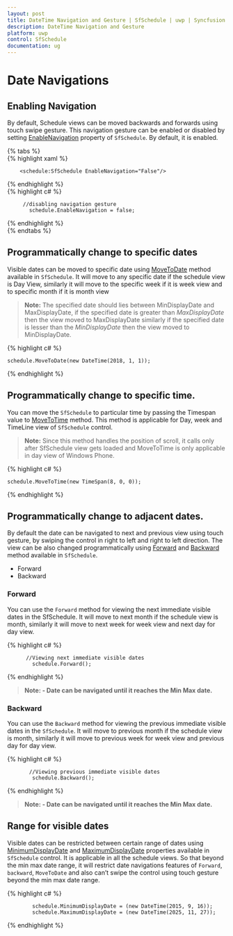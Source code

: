 ```yaml
---
layout: post
title: DateTime Navigation and Gesture | SfSchedule | uwp | Syncfusion
description: DateTime Navigation and Gesture
platform: uwp
control: SfSchedule
documentation: ug
---
```


# Date Navigations

## Enabling Navigation 
By default, Schedule views can be moved backwards and forwards using touch swipe gesture. This navigation gesture can be enabled or disabled by setting [EnableNavigation](https://help.syncfusion.com/cr/cref_files/uwp/sfschedule/index.html#frlrfSyncfusionUIXamlScheduleSfScheduleClassEnableNavigationTopic.html) property of `SfSchedule`. By default, it is enabled.

{% tabs %}   
{% highlight xaml %} 

        <schedule:SfSchedule EnableNavigation="False"/>
{% endhighlight %}   
{% highlight c# %} 

         //disabling navigation gesture
           schedule.EnableNavigation = false;

{% endhighlight %}   
{% endtabs %} 

## Programmatically change to specific dates 
Visible dates can be moved to specific date using [MoveToDate](https://help.syncfusion.com/cr/cref_files/uwp/sfschedule/index.html#frlrfSyncfusionUIXamlScheduleSfScheduleClassMoveToDateTopic.html) method available in `SfSchedule`. It will move to any specific date if the schedule view is Day View, similarly it will move to the specific week if it is week view and to specific month if it is month view

>**Note:** The specified date should lies between MinDisplayDate and MaxDisplayDate, if the specified date is greater than *MaxDisplayDate* then the view moved to MaxDisplayDate similarly if the specified date is lesser than the *MinDisplayDate* then the view moved to MinDisplayDate.

 
{% highlight c# %} 

    schedule.MoveToDate(new DateTime(2018, 1, 1));

{% endhighlight %}   


## Programmatically change to specific time.
You can move the `SfSchedule` to particular time by passing the Timespan value to [MoveToTime](https://help.syncfusion.com/cr/cref_files/uwp/sfschedule/index.html#frlrfSyncfusionUIXamlScheduleSfScheduleClassMoveToTimeTopic.html) method. This method is applicable for Day, week and TimeLine view of `SfSchedule` control.

>**Note:** Since this method handles the position of scroll, it calls only after SfSchedule view gets loaded and MoveToTime is only applicable in day view of Windows Phone.


{% highlight c# %} 

    schedule.MoveToTime(new TimeSpan(8, 0, 0));

{% endhighlight %}   

## Programmatically change to adjacent dates.
By default the date can be navigated to next and previous view using touch gesture, by swiping the control in right to left and right to left direction. The view can be also changed programmatically using [Forward](https://help.syncfusion.com/cr/cref_files/uwp/sfschedule/index.html#frlrfSyncfusionUIXamlScheduleSfScheduleClassForwardTopic.html) and [Backward](https://help.syncfusion.com/cr/cref_files/uwp/sfschedule/index.html#frlrfSyncfusionUIXamlScheduleSfScheduleClassBackwardTopic.html) method available in `SfSchedule`. 

*  	Forward
*	Backward

### Forward
You can use the `Forward` method for viewing the next immediate visible dates in the SfSchedule. It will move to next month if the schedule view is month, similarly it will move to next week for week view and next day for day view.


{% highlight c# %} 

          //Viewing next immediate visible dates
            schedule.Forward();

{% endhighlight %}   


>**Note: - Date can be navigated until it reaches the Min Max date.**

### Backward
You can use the `Backward` method for viewing the previous immediate visible dates in the `SfSchedule`. It will move to previous month if the schedule view is month, similarly it will move to previous week for week view and previous day for day view.

{% highlight c# %} 

           //Viewing previous immediate visible dates
            schedule.Backward();


{% endhighlight %}   


>**Note: - Date can be navigated until it reaches the Min Max date.**

## Range for visible dates
Visible dates can be restricted between certain range of dates using [MinimumDisplayDate](https://help.syncfusion.com/cr/cref_files/uwp/sfschedule/index.html#frlrfSyncfusionUIXamlScheduleSfScheduleClassMinimumDisplayDateTopic.html) and [MaximumDisplayDate](https://help.syncfusion.com/cr/cref_files/uwp/sfschedule/index.html#frlrfSyncfusionUIXamlScheduleSfScheduleClassMaximumDisplayDateTopic.html) properties available in `SfSchedule` control. It is applicable in all the schedule views.
So that beyond the min max date range, it will restrict date navigations features of `Forward`, `backward`, `MoveToDate` and also can’t swipe the control using touch gesture beyond the min max date range.

{% highlight c# %} 

            schedule.MinimumDisplayDate = (new DateTime(2015, 9, 16));
            schedule.MaximumDisplayDate = (new DateTime(2025, 11, 27));



{% endhighlight %}   


